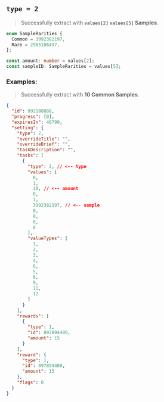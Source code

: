 ## `type = 2`

> Successfully extract with **`values[2]` `values[5]` Samples**.

```ts
enum SampleRarities {
  Common = 3992382197,
  Rare = 2985106497,
};

const amount: number = values[2];
const sampleID: SampleRarities = values[5];
```

### Examples:

> Successfully extract with **10 Common Samples**.

```json
{
  "id": 992180888,
  "progress": [0],
  "expiresIn": 46799,
  "setting": {
    "type": 2,
    "overrideTitle": "",
    "overrideBrief": "",
    "taskDescription": "",
    "tasks": [
      {
        "type": 2, // <-- type
        "values": [
          0,
          1,
          10, // <-- amount
          0,
          1,
          3992382197, // <-- sample
          0,
          0,
          0,
          0
        ],
        "valueTypes": [
          1,
          2,
          3,
          4,
          6,
          5,
          8,
          9,
          11,
          12
        ]
      }
    ],
    "rewards": [
      {
        "type": 1,
        "id": 897894480,
        "amount": 15
      }
    ],
    "reward": {
      "type": 1,
      "id": 897894480,
      "amount": 15
    },
    "flags": 0
  }
}
```